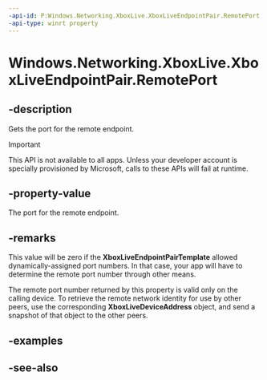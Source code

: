 ```yaml
---
-api-id: P:Windows.Networking.XboxLive.XboxLiveEndpointPair.RemotePort
-api-type: winrt property
---
```


<!-- Property syntax
public string RemotePort { get; }
-->

# Windows.Networking.XboxLive.XboxLiveEndpointPair.RemotePort

## -description

Gets the port for the remote endpoint.

> [!IMPORTANT]
> This API is not available to all apps. Unless your developer account is specially provisioned by Microsoft, calls to these APIs will fail at runtime.

## -property-value

The port for the remote endpoint.

## -remarks

This value will be zero if the **XboxLiveEndpointPairTemplate** allowed dynamically-assigned port numbers. In that case, your app will have to determine the remote port number through other means.

The remote port number returned by this property is valid only on the calling device. To retrieve the remote network identity for use by other peers, use the corresponding **XboxLiveDeviceAddress** object, and send a snapshot of that object to the other peers. 

## -examples

## -see-also

